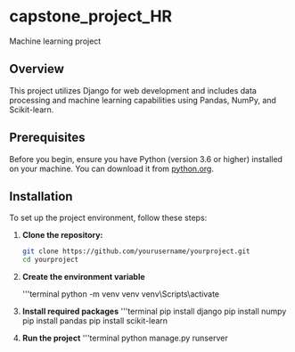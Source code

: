# capstone_project_HR
Machine learning project
## Overview

This project utilizes Django for web development and includes data processing and machine learning capabilities using Pandas, NumPy, and Scikit-learn. 

## Prerequisites

Before you begin, ensure you have Python (version 3.6 or higher) installed on your machine. You can download it from [python.org](https://www.python.org/downloads/).

## Installation

To set up the project environment, follow these steps:

1. **Clone the repository:**

   ```bash
   git clone https://github.com/yourusername/yourproject.git
   cd yourproject

2. **Create the environment variable**

   '''terminal
   python -m venv venv
   venv\Scripts\activate
   
4. **Install required packages**
   '''terminal
   pip install django
   pip install numpy
   pip install pandas
   pip install scikit-learn

6. **Run the project**
   '''terminal
   python manage.py runserver
     
